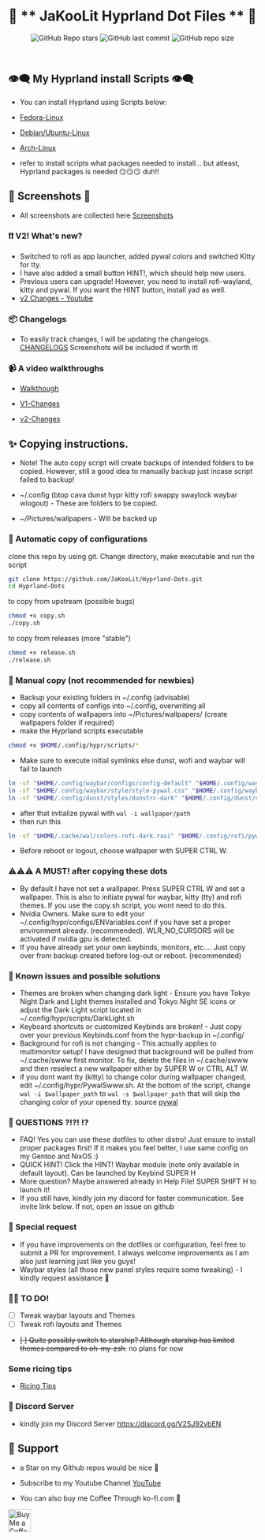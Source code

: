 <div align="center">

# 💌 ** JaKooLit Hyprland Dot Files ** 💌

![GitHub Repo stars](https://img.shields.io/github/stars/JaKooLit/Hyprland-Dots?style=for-the-badge&color=cba6f7) ![GitHub last commit](https://img.shields.io/github/last-commit/JaKooLit/Hyprland-Dots?style=for-the-badge&color=b4befe) ![GitHub repo size](https://img.shields.io/github/repo-size/JaKooLit/Hyprland-Dots?style=for-the-badge&color=cba6f7)

<br/>
</div>

## 👁️‍🗨️ My Hyprland install Scripts 👁️‍🗨️
- You can install Hyprland using Scripts below:

- [Fedora-Linux](https://github.com/JaKooLit/Fedora-Hyprland)

- [Debian/Ubuntu-Linux](https://github.com/JaKooLit/Debian-Hyprland)

- [Arch-Linux](https://github.com/JaKooLit/Arch-Hyprland)

- refer to install scripts what packages needed to install... but atleast, Hyprland packages is needed 😏😏😏 duh!!

## 👀 Screenshots 👀
- All screenshots are collected here [Screenshots](https://github.com/JaKooLit/screenshots/tree/main/Hyprland-ScreenShots)

### ❗❗ V2! What's new?
- Switched to rofi as app launcher, added pywal colors and switched Kitty for tty.
- I have also added a small button HINT!, which should help new users.
- Previous users can upgrade! However, you need to install rofi-wayland, kitty and pywal. If you want the HINT button, install yad as well.
- [v2 Changes - Youtube](https://youtu.be/yaVurRoXc-s)


### 📦 Changelogs
- To easily track changes, I will be updating the changelogs. [CHANGELOGS](https://github.com/JaKooLit/Hyprland-Dots/blob/main/CHANGELOG.md)  Screenshots will be included if worth it!


### 📹 A video walkthroughs
- [Walkthough](https://youtu.be/fO-RBHvVEcc)

- [V1-Changes](https://youtu.be/upDl1ns05eg)

- [v2-Changes](https://youtu.be/yaVurRoXc-s)


## ✨ Copying instructions. 
- Note! The auto copy script will create backups of intended folders to be copied. However, still a good idea to manually backup just incase script failed to backup!

- ~/.config (btop cava dunst hypr kitty rofi swappy swaylock waybar wlogout) - These are folders to be copied.
- ~/Pictures/wallpapers - Will be backed up

### 🔔 Automatic copy of configurations
clone this repo by using git. Change directory, make executable and run the script
```bash
git clone https://github.com/JaKooLit/Hyprland-Dots.git
cd Hyprland-Dots
```
to copy from upstream (possible bugs)
```bash
chmod +x copy.sh
./copy.sh
```
to copy from releases (more "stable")
```bash
chmod +x release.sh
./release.sh
```

### 🐌 Manual copy (not recommended for newbies)
- Backup your existing folders in ~/.config (advisable)
- copy all contents of configs into ~/.config, overwriting all
- copy contents of wallpapers into ~/Pictures/wallpapers/ (create wallpapers folder if required)
- make the Hyprland scripts executable 
```bash
chmod +x $HOME/.config/hypr/scripts/*
```
- Make sure to execute initial symlinks else dunst, wofi and waybar will fail to launch
```bash
ln -sf "$HOME/.config/waybar/configs/config-default" "$HOME/.config/waybar/config"
ln -sf "$HOME/.config/waybar/style/style-pywal.css" "$HOME/.config/waybar/style.css"
ln -sf "$HOME/.config/dunst/styles/dunstrc-dark" "$HOME/.config/dunst/dunstrc"
```
- after that initialize pywal with
```wal -i wallpaper/path```
- then run this 
```bash
ln -sf "$HOME/.cache/wal/colors-rofi-dark.rasi" "$HOME/.config/rofi/pywal-color/pywal-theme.rasi"
```
- Before reboot or logout, choose wallpaper with SUPER CTRL W.


### ⚠️⚠️⚠️ A MUST! after copying these dots
- By default I have not set a wallpaper. Press SUPER CTRL W and set a wallpaper. This is also to initiate pywal for waybar, kitty (tty) and rofi themes. If you use the copy.sh script, you wont need to do this.
- Nvidia Owners. Make sure to edit your ~/.config/hypr/configs/ENVariables.conf if you have set a proper environment already. (recommended). WLR_NO_CURSORS will be activated if nvidia gpu is detected.
- If you have already set your own keybinds, monitors, etc.... Just copy over from backup created before log-out or reboot. (recommended)

### 📖 Known issues and possible solutions
- Themes are broken when changing dark light - Ensure you have Tokyo Night Dark and Light themes installed and Tokyo Night SE icons or adjust the Dark Light script located in ~/.config/hypr/scripts/DarkLight.sh
- Keyboard shortcuts or customized Keybinds are broken! - Just copy over your previous Keybinds.conf from the hypr-backup in ~/.config/
- Background for rofi is not changing - This actually applies to multimonitor setup! I have designed that background will be pulled from ~/.cache/swww first monitor. To fix, delete the files in ~/.cache/swww and then reselect a new wallpaper either by SUPER W or CTRL ALT W.
- if you dont want tty (kitty) to change color during wallpaper changed, edit ~/.config/hypr/PywalSwww.sh. At the bottom of the script, change `wal -i $wallpaper_path` to `wal -s $wallpaper_path` that will skip the changing color of your opened tty. source [pywal](https://github.com/dylanaraps/pywal/wiki/Getting-Started)

### 🙋 QUESTIONS ?!?! ⁉️
- FAQ! Yes you can use these dotfiles to other distro! Just ensure to install proper packages first! If it makes you feel better, I use same config on my Gentoo and NixOS :)
- QUICK HINT! Click the HINT! Waybar module (note only available in default layout). Can be launched by Keybind SUPER H
- More question? Maybe answered already in Help File! SUPER SHIFT H to launch it!
- If you still have, kindly join my discord for faster communication. See invite link below. If not, open an issue on github

### 🙏 Special request
- If you have improvements on the dotfiles or configuration, feel free to submit a PR for improvement. I always welcome improvements as I am also just learning just like you guys!
- Waybar styles (all those new panel styles require some tweaking) - I kindly request assistance 🙏

### 🤷‍♂️ TO DO!
- [ ] Tweak waybar layouts and Themes
- [ ] Tweak rofi layouts and Themes
- ~~[ ] Quite possibly switch to starship? Although starship has limited themes compared to oh-my-zsh.~~ no plans for now

### Some ricing tips
- [Ricing Tips](https://github.com/JaKooLit/Hyprland-Dots/blob/main/assets/Tips.md?plain=1)

### 🔮 Discord Server
- kindly join my Discord Server https://discord.gg/V2SJ92vbEN

## 💖 Support
- a Star on my Github repos would be nice 🌟

- Subscribe to my Youtube Channel [YouTube](https://www.youtube.com/@Ja.KooLit) 

- You can also buy me Coffee Through ko-fi.com 🤩

<a href='https://ko-fi.com/jakoolit' target='_blank'><img height='35' style='border:0px;height:46px;' src='https://az743702.vo.msecnd.net/cdn/kofi3.png?v=0' border='0' alt='Buy Me a Coffee at ko-fi.com' />